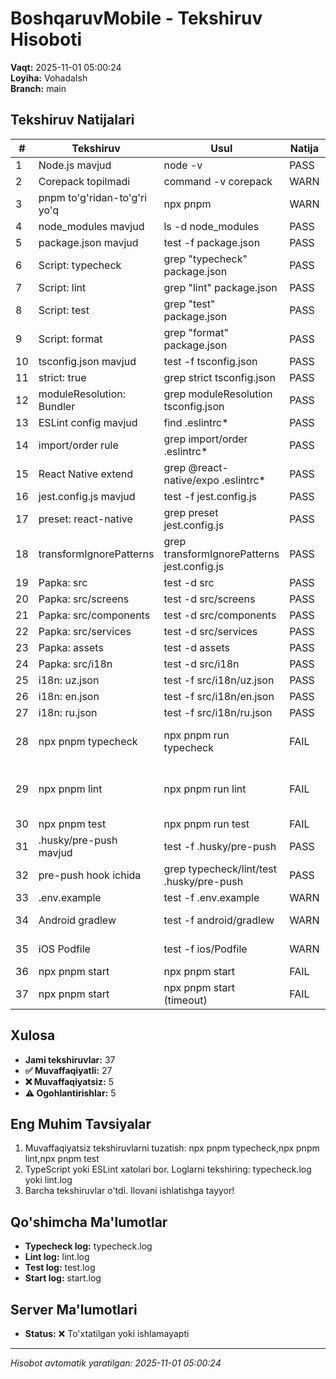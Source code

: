 # BoshqaruvMobile - Tekshiruv Hisoboti

**Vaqt:** 2025-11-01 05:00:24  
**Loyiha:** VohadaIsh  
**Branch:** main

## Tekshiruv Natijalari

| #   | Tekshiruv                    | Usul                                        | Natija | Izoh                                                                                                                  |
| --- | ---------------------------- | ------------------------------------------- | ------ | --------------------------------------------------------------------------------------------------------------------- |
| 1   | Node.js mavjud               | node -v                                     | PASS   | v25.1.0                                                                                                               |
| 2   | Corepack topilmadi           | command -v corepack                         | WARN   | Corepack o'rnatilmagan                                                                                                |
| 3   | pnpm to'g'ridan-to'g'ri yo'q | npx pnpm                                    | WARN   | npx pnpm ishlatiladi (10.20.0)                                                                                        |
| 4   | node_modules mavjud          | ls -d node_modules                          | PASS   | Dependencies o'rnatilgan                                                                                              |
| 5   | package.json mavjud          | test -f package.json                        | PASS   | Config fayl topildi                                                                                                   |
| 6   | Script: typecheck            | grep "typecheck" package.json               | PASS   | Mavjud                                                                                                                |
| 7   | Script: lint                 | grep "lint" package.json                    | PASS   | Mavjud                                                                                                                |
| 8   | Script: test                 | grep "test" package.json                    | PASS   | Mavjud                                                                                                                |
| 9   | Script: format               | grep "format" package.json                  | PASS   | Mavjud                                                                                                                |
| 10  | tsconfig.json mavjud         | test -f tsconfig.json                       | PASS   | Config fayl topildi                                                                                                   |
| 11  | strict: true                 | grep strict tsconfig.json                   | PASS   | TypeScript strict mode yoqilgan                                                                                       |
| 12  | moduleResolution: Bundler    | grep moduleResolution tsconfig.json         | PASS   | To'g'ri sozlangan                                                                                                     |
| 13  | ESLint config mavjud         | find .eslintrc\*                            | PASS   | .eslintrc.js                                                                                                          |
| 14  | import/order rule            | grep import/order .eslintrc\*               | PASS   | Qoida mavjud                                                                                                          |
| 15  | React Native extend          | grep @react-native/expo .eslintrc\*         | PASS   | React Native sozlamalari mavjud                                                                                       |
| 16  | jest.config.js mavjud        | test -f jest.config.js                      | PASS   | Config fayl topildi                                                                                                   |
| 17  | preset: react-native         | grep preset jest.config.js                  | PASS   | To'g'ri preset                                                                                                        |
| 18  | transformIgnorePatterns      | grep transformIgnorePatterns jest.config.js | PASS   | Sozlangan                                                                                                             |
| 19  | Papka: src                   | test -d src                                 | PASS   | Mavjud                                                                                                                |
| 20  | Papka: src/screens           | test -d src/screens                         | PASS   | Mavjud                                                                                                                |
| 21  | Papka: src/components        | test -d src/components                      | PASS   | Mavjud                                                                                                                |
| 22  | Papka: src/services          | test -d src/services                        | PASS   | Mavjud                                                                                                                |
| 23  | Papka: assets                | test -d assets                              | PASS   | Mavjud                                                                                                                |
| 24  | Papka: src/i18n              | test -d src/i18n                            | PASS   | Mavjud                                                                                                                |
| 25  | i18n: uz.json                | test -f src/i18n/uz.json                    | PASS   | 84 ta kalitlar                                                                                                        |
| 26  | i18n: en.json                | test -f src/i18n/en.json                    | PASS   | 103 ta kalitlar                                                                                                       |
| 27  | i18n: ru.json                | test -f src/i18n/ru.json                    | PASS   | 103 ta kalitlar                                                                                                       |
| 28  | npx pnpm typecheck           | npx pnpm run typecheck                      | FAIL   | src/utils/screenTransitions.ts(91,29): error TS2304: Cannot find name 'CardStyleInterpolator'.                        |
| 29  | npx pnpm lint                | npx pnpm run lint                           | FAIL   | 175:3 error 'next' is defined but never used. Allowed unused args must match /^\_/u @typescript-eslint/no-unused-vars |
| 30  | npx pnpm test                | npx pnpm run test                           | FAIL   |                                                                                                                       |
| 31  | .husky/pre-push mavjud       | test -f .husky/pre-push                     | PASS   | Hook fayl topildi                                                                                                     |
| 32  | pre-push hook ichida         | grep typecheck/lint/test .husky/pre-push    | PASS   | Barcha tekshiruvlar mavjud                                                                                            |
| 33  | .env.example                 | test -f .env.example                        | WARN   | Example fayl mavjud emas                                                                                              |
| 34  | Android gradlew              | test -f android/gradlew                     | WARN   | Android setup topilmadi (Expo managed mode)                                                                           |
| 35  | iOS Podfile                  | test -f ios/Podfile                         | WARN   | iOS setup topilmadi (Expo managed mode)                                                                               |
| 36  | npx pnpm start               | npx pnpm start                              | FAIL   | Process yiqildi:                                                                                                      |
| 37  | npx pnpm start               | npx pnpm start (timeout)                    | FAIL   | Server 30s ichida ishga tushmadi                                                                                      |

## Xulosa

- **Jami tekshiruvlar:** 37
- **✅ Muvaffaqiyatli:** 27
- **❌ Muvaffaqiyatsiz:** 5
- **⚠️ Ogohlantirishlar:** 5

## Eng Muhim Tavsiyalar

1. Muvaffaqiyatsiz tekshiruvlarni tuzatish: npx pnpm typecheck,npx pnpm lint,npx pnpm test
2. TypeScript yoki ESLint xatolari bor. Loglarni tekshiring: typecheck.log yoki lint.log
3. Barcha tekshiruvlar o'tdi. Ilovani ishlatishga tayyor!

## Qo'shimcha Ma'lumotlar

- **Typecheck log:** typecheck.log
- **Lint log:** lint.log
- **Test log:** test.log
- **Start log:** start.log

## Server Ma'lumotlari

- **Status:** ❌ To'xtatilgan yoki ishlamayapti

---

_Hisobot avtomatik yaratilgan: 2025-11-01 05:00:24_
